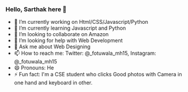 ### Hello, Sarthak here 👋



- 🔭 I’m currently working on Html/CSS/Javascript/Python
- 🌱 I’m currently learning Javascript and Python
- 👯 I’m looking to collaborate on Amazon
- 🤔 I’m looking for help with Web Development 
- 💬 Ask me about Web Designing
- 📫 How to reach me: Twitter: @_fotuwala_mh15, Instagram: @_fotuwala_mh15
- 😄 Pronouns: He
- ⚡ Fun fact: I'm a CSE student who clicks Good photos with Camera in one hand and keyboard in other.

